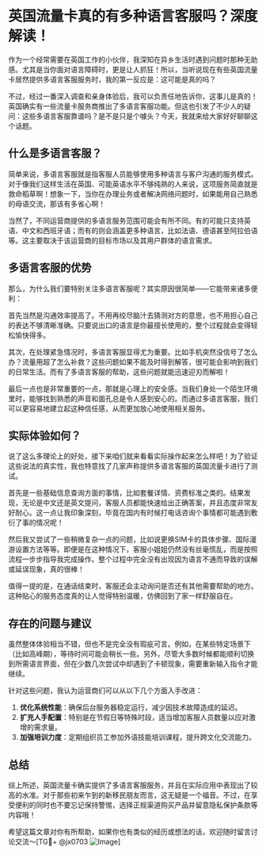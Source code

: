 # 英国流量卡真的有多种语言客服吗？深度解读！

作为一个经常需要在英国工作的小伙伴，我深知在异乡生活时遇到问题时那种无助感。尤其是当你面对语言障碍时，更是让人抓狂！所以，当听说现在有些英国流量卡居然提供多语言客服服务时，我的第一反应是：这可能是真的吗？

不过，经过一番深入调查和亲身体验后，我可以负责任地告诉你，这事儿是真的！英国确实有一些流量卡服务商推出了多语言客服功能。但这也引发了不少人的疑问：这些多语言客服靠谱吗？是不是只是个噱头？今天，我就来给大家好好聊聊这个话题。

## 什么是多语言客服？

简单来说，多语言客服就是指客服人员能够使用多种语言与客户沟通的服务模式。对于像我们这样生活在英国、可能英语水平不够纯熟的人来说，这项服务简直就是救命稻草啊！想象一下，当你在办理业务或者解决网络问题时，如果能用自己熟悉的母语交流，那该有多省心啊！

当然了，不同运营商提供的多语言服务范围可能会有所不同。有的可能只支持英语、中文和西班牙语；而有的则会涵盖更多种语言，比如法语、德语甚至阿拉伯语等。这主要取决于该运营商的目标市场以及其用户群体的语言需求。

## 多语言客服的优势

那么，为什么我们要特别关注多语言客服呢？其实原因很简单——它能带来诸多便利：

首先当然是沟通效率提高了。不用再绞尽脑汁去猜测对方的意思，也不用担心自己的表达不够清晰准确。只要说出口的语言是你最擅长使用的，整个过程就会变得轻松愉快得多。

其次，在处理紧急情况时，多语言客服显得尤为重要。比如手机突然没信号了怎么办？流量用超了怎么补救？这些问题如果不能及时得到解答，很可能会影响到我们的日常生活。而有了多语言客服的帮助，这些问题就能迅速迎刃而解啦！

最后一点也是非常重要的一点，那就是心理上的安全感。当我们身处一个陌生环境里时，能够找到熟悉的声音和面孔总是令人感到安心的。而通过多语言客服，我们可以更容易地建立起这种信任感，从而更加放心地使用相关服务。

## 实际体验如何？

说了这么多理论上的好处，接下来咱们就来看看实际操作起来怎么样吧！为了验证这些说法的真实性，我也特意找了几家声称提供多语言客服的英国流量卡进行了测试。

首先是一些基础信息查询方面的事情，比如套餐详情、资费标准之类的。结果发现，无论是中文还是英文提问，客服人员都能快速给出正确答案，并且态度非常友好耐心。这一点让我印象深刻，毕竟在国内有时候打电话咨询个事情都可能遇到敷衍了事的情况呢！

然后我又尝试了一些稍微复杂一点的问题，比如说更换SIM卡的具体步骤、国际漫游设置方法等等。即便是在这种情况下，客服小姐姐仍然没有丝毫慌乱，而是按照流程一步步指导我完成操作。整个过程中完全没有出现因为语言不通而导致的误解或延误现象，真的很棒！

值得一提的是，在通话结束时，客服还会主动询问是否还有其他需要帮助的地方。这种贴心的服务态度真的让人觉得特别温暖，仿佛回到了家一样舒服自在。

## 存在的问题与建议

虽然整体体验相当不错，但也不是完全没有瑕疵可言。例如，在某些特定场景下（比如高峰期），等待时间可能会稍长一些。另外，尽管大多数时候都能顺利切换到所需语言界面，但在少数几次尝试中却遇到了卡顿现象，需要重新输入指令才能继续。

针对这些问题，我认为运营商们可以从以下几个方面入手改进：

1. **优化系统性能**：确保后台服务器稳定运行，减少因技术故障造成的延迟。
2. **扩充人手配置**：特别是在节假日等特殊时段，适当增加客服人员数量以应对激增的需求量。
3. **加强培训力度**：定期组织员工参加外语技能培训课程，提升跨文化交流能力。

## 总结

综上所述，英国流量卡确实提供了多语言客服服务，并且在实际应用中表现出了较高的水准。对于那些初来乍到的新移民朋友而言，这无疑是一个福音。不过，在享受便利的同时也不要忘记保持警惕，选择正规渠道购买产品并留意隐私保护条款等内容哦！

希望这篇文章对你有所帮助，如果你也有类似的经历或想法的话，欢迎随时留言讨论交流～[TG💪+ @jx0703 ![Image](https://github.com/user-attachments/assets/dbca1d08-cadb-493c-b0ec-ad6f7a83f270)]